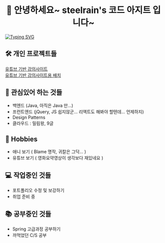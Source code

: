 <h1 align="center">👋 안녕하세요~ steelrain's 코드 아지트 입니다~</h1>

[![Typing SVG](https://readme-typing-svg.demolab.com?font=Noto&weight=800&size=25&pause=500&color=34ADE7&width=600&lines=%EC%95%84%EB%8B%88!+%EC%9D%B4%EB%9F%B4%EC%88%98%EA%B0%80!;%EC%8B%A0%EB%B0%95%ED%95%9C+%EB%AC%BC%EA%B1%B4%EC%9D%B4+%EB%82%98%EC%98%A4%EB%8A%94+%EA%B7%B8%EB%82%A0%EA%B9%8C%EC%A7%80!+)](https://git.io/typing-svg)

## 🛠️ 개인 프로젝트들
<a href="https://github.com/neoSteelrain/lilac-springboot-web" target="_blank"> 유튜브 기반 강의사이트 </a> <br>
<a href="https://github.com/neoSteelrain/lilac-springboot-batch" target="_blank"> 유튜브 기반 강의사이트용 배치 </a>

## 💬 관심있어 하는 것들
- 백엔드 (Java, 아직은 Java 만...)
- 프런트엔드 (jQuery, JS 쉽지않군... 리액트도 해봐야 할텐데... 언제하지)
- Design Patterns
- 클라우드 : 밀림왕, 9글

## 📅 Hobbies
- 애니 보기 ( Blame 명작, 귀칼은 그닥... )
- 유튜브 보기 ( 영화요약영상이 생각보다 재있네요 )

## 💻 작업중인 것들
- 포트폴리오 수정 및 보강하기
- 취업 준비 중

## 📚 공부중인 것들
- Spring 고급과정 공부하기
- 까먹었던 C/S 공부
